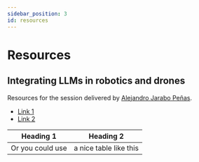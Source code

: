 ```yaml
---
sidebar_position: 3
id: resources
---
```


# Resources

## Integrating LLMs in robotics and drones

Resources for the session delivered by [Alejandro Jarabo Peñas](https://portal.findresearcher.sdu.dk/en/persons/alejp).

* [Link 1](#)
* [Link 2](#)

| Heading 1  | Heading 2 |
| --- | --- |
| Or you could use | a nice table like this |